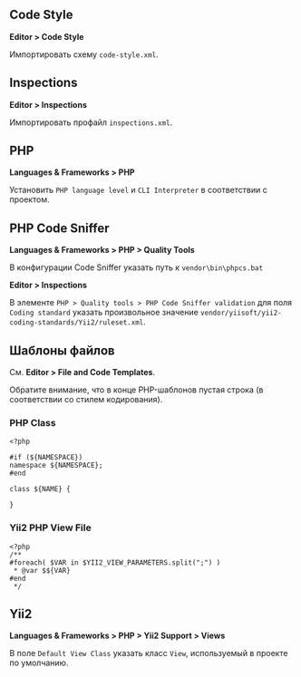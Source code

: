 ## Code Style

**Editor > Code Style**

Импортировать схему `code-style.xml`.

## Inspections

**Editor > Inspections**

Импортировать профайл `inspections.xml`.

## PHP

**Languages & Frameworks > PHP**

Установить `PHP language level` и `CLI Interpreter` в соответствии с проектом.

## PHP Code Sniffer 

**Languages & Frameworks > PHP > Quality Tools**

В конфигурации Code Sniffer указать путь к `vendor\bin\phpcs.bat`

**Editor > Inspections**

В элементе `PHP > Quality tools > PHP Code Sniffer validation` для поля `Coding standard` указать произвольное значение `vendor/yiisoft/yii2-coding-standards/Yii2/ruleset.xml`.

## Шаблоны файлов

См. **Editor > File and Code Templates**.

Обратите внимание, что в конце PHP-шаблонов пустая строка (в соответствии со стилем кодирования).

### PHP Class

```
<?php

#if (${NAMESPACE})
namespace ${NAMESPACE};
#end

class ${NAME} {

}

```

### Yii2 PHP View File

```
<?php
/**
#foreach( $VAR in $YII2_VIEW_PARAMETERS.split(";") )
 * @var $${VAR}
#end
 */

``` 

## Yii2

**Languages & Frameworks > PHP > Yii2 Support > Views**

В поле `Default View Class` указать класс `View`, используемый в проекте по умолчанию.



